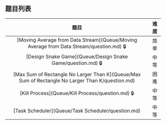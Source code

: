 ## 题目列表  
| 题目 | 难度 |  
|:---:|:---:|  
| [Moving Average from Data Stream](Queue/Moving Average from Data Stream/question.md) :lock: | 简单 |   
| [Design Snake Game](Queue/Design Snake Game/question.md) :lock: | 中等 |   
| [Max Sum of Rectangle No Larger Than K](Queue/Max Sum of Rectangle No Larger Than K/question.md) | 困难 |   
| [Kill Process](Queue/Kill Process/question.md) :lock: | 中等 |   
| [Task Scheduler](Queue/Task Scheduler/question.md) | 中等 |   
